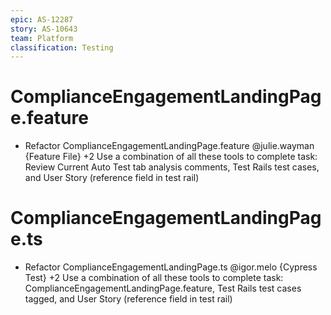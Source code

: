```yaml
---
epic: AS-12287
story: AS-10643
team: Platform
classification: Testing
---
```


# ComplianceEngagementLandingPage.feature

- Refactor ComplianceEngagementLandingPage.feature @julie.wayman {Feature File} +2
  Use a combination of all these tools to complete task: Review Current Auto Test tab analysis comments, Test Rails test cases, and User Story (reference field in test rail)

# ComplianceEngagementLandingPage.ts
- Refactor ComplianceEngagementLandingPage.ts @igor.melo {Cypress Test} +2 
  Use a combination of all these tools to complete task: ComplianceEngagementLandingPage.feature, Test Rails test cases tagged, and User Story (reference field in test rail)
